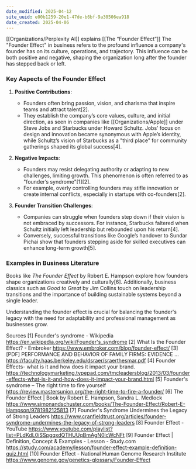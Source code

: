 ```yaml
---
date_modified: 2025-04-12
site_uuid: e00b1259-20e1-47de-b6bf-9a30506ea918
date_created: 2025-04-06
---
```


[[Organizations/Perplexity AI]] explains [[The “Founder Effect”]]
The "Founder Effect" in business refers to the profound influence a company's founder has on its culture, operations, and trajectory. This influence can be both positive and negative, shaping the organization long after the founder has stepped back or left.

### **Key Aspects of the Founder Effect**

1. **Positive Contributions**:
   - Founders often bring passion, vision, and charisma that inspire teams and attract talent[2].
   - They establish the company’s core values, culture, and initial direction, as seen in companies like [[Organizations/Apple]] under Steve Jobs and Starbucks under Howard Schultz. Jobs’ focus on design and innovation became synonymous with Apple’s identity, while Schultz’s vision of Starbucks as a "third place" for community gatherings shaped its global success[4].

2. **Negative Impacts**:
   - Founders may resist delegating authority or adapting to new challenges, limiting growth. This phenomenon is often referred to as "founder’s syndrome"[1][2].
   - For example, overly controlling founders may stifle innovation or create internal conflicts, especially in startups with co-founders[2].

3. **Founder Transition Challenges**:
   - Companies can struggle when founders step down if their vision is not embraced by successors. For instance, Starbucks faltered when Schultz initially left leadership but rebounded upon his return[4].
   - Conversely, successful transitions like Google’s handover to Sundar Pichai show that founders stepping aside for skilled executives can enhance long-term growth[5].

### **Examples in Business Literature**
Books like *The Founder Effect* by Robert E. Hampson explore how founders shape organizations creatively and culturally[6]. Additionally, business classics such as *Good to Great* by Jim Collins touch on leadership transitions and the importance of building sustainable systems beyond a single leader.

Understanding the founder effect is crucial for balancing the founder's legacy with the need for adaptability and professional management as businesses grow.

Sources
[1] Founder's syndrome - Wikipedia https://en.wikipedia.org/wiki/Founder's_syndrome
[2] What Is the Founder Effect? - Embroker https://www.embroker.com/blog/founder-effect/
[3] [PDF] PERFORMANCE AND BEHAVIOR OF FAMILY FIRMS: EVIDENCE ... https://faculty.haas.berkeley.edu/dsraer/sraerthesmar.pdf
[4] Founder Effects- what is it and how does it impact your brand. https://technologymarketing.typepad.com/tmcleadersblog/2013/03/founder-effects-what-is-it-and-how-does-it-impact-your-brand.html
[5] Founder's syndrome – The right time to fire yourself https://review.mastersunion.org/the-right-time-to-fire-a-founder/
[6] The Founder Effect | Book by Robert E. Hampson, Sandra L. Medlock https://www.simonandschuster.com/books/The-Founder-Effect/Robert-E-Hampson/9781982125813
[7] Founder's Syndrome Undermines the Legacy of Strong Leaders https://www.cranfieldtrust.org/articles/founder-syndrome-undermines-the-legacy-of-strong-leaders
[8] Founder Effect - YouTube https://www.youtube.com/playlist?list=PLdKdL0iSSpgqxdQTHUUqBmAgN0lcWcNFt
[9] Founder Effect | Definition, Concept & Examples - Lesson - Study.com https://study.com/academy/lesson/founder-effect-example-definition-quiz.html
[10] Founder Effect - National Human Genome Research Institute https://www.genome.gov/genetics-glossary/Founder-Effect